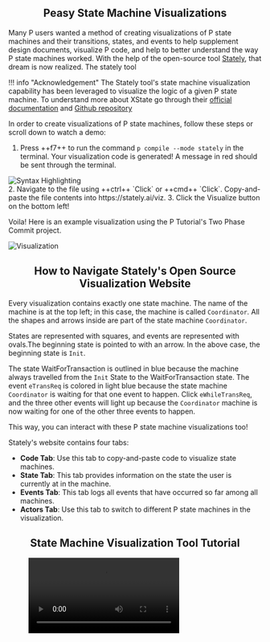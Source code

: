 <style>
  .md-typeset h1,
  .md-content__button {
    display: none;
  }
  
</style>

<div align="center">
  <h2>Peasy State Machine Visualizations</h2>
</div>

Many P users wanted a method of creating visualizations of P state machines and their transitions, states, and events to help supplement design documents, visualize P code, and help to better understand the way P state machines worked. With the help of the open-source tool [Stately](https://stately.ai/viz), that dream is now realized. The stately tool 

!!! info "Acknowledgement"
	The Stately tool's state machine visualization capability has been leveraged to visualize the logic of a given P state machine. To understand more about XState  go through their [official documentation](https://stately.ai/docs/xstate) and [Github repository](https://github.com/statelyai/xstate)

In order to create visualizations of P state machines, follow these steps or scroll down to watch a demo:

1. Press ++f7++ to run the command `p compile --mode stately` in the terminal. Your visualization code is generated! A message in red should be sent through the terminal.
<div class="screenshots" markdown="1">
   <img alt="Syntax Highlighting" src="../images/code_generation_text.png" >
</div>
2. Navigate to the file using ++ctrl++ `Click` or ++cmd++ `Click`. Copy-and-paste the file contents into https://stately.ai/viz.
3. Click the Visualize button on the bottom left!

Voila! Here is an example visualization using the P Tutorial's Two Phase Commit project.
<div class="screenshots" markdown="1">
  <img alt="Visualization" src="../images/visualization.png" >
</div>

<div align="center">
  <h2>How to Navigate Stately's Open Source Visualization Website</h2>
</div>

Every visualization contains exactly one state machine. The name of the machine is at the top left; in this case, the machine is called `Coordinator`. All the shapes and arrows inside are part of the state machine `Coordinator`.

States are represented with squares, and events are represented with ovals.The beginning state is pointed to with an arrow. In the above case, the beginning state is `Init`.

The state WaitForTransaction is outlined in blue because the machine always travelled from the `Init` State to the WaitForTransaction state. The event `eTransReq` is colored in light blue because the state machine `Coordinator` is waiting for that one event to happen. Click `eWhileTransReq`, and the three other events will light up because the `Coordinator` machine is now waiting for one of the other three events to happen.

This way, you can interact with these P state machine visualizations too!

Stately's website contains four tabs:

- **Code Tab**: Use this tab to copy-and-paste code to visualize state machines.
- **State Tab**: This tab provides information on the state the user is currently at in the machine.
- **Events Tab**: This tab logs all events that have occurred so far among all machines.
- **Actors Tab**: Use this tab to switch to different P state machines in the visualization.

<div align="center">
  <h2>State Machine Visualization Tool Tutorial</h2>
</div>
<figure class="video_container">
  <video controls="true" allowfullscreen="true"  >
    <source src="../videos/visualization.mov" type="video/mp4">
  </video>
</figure>

